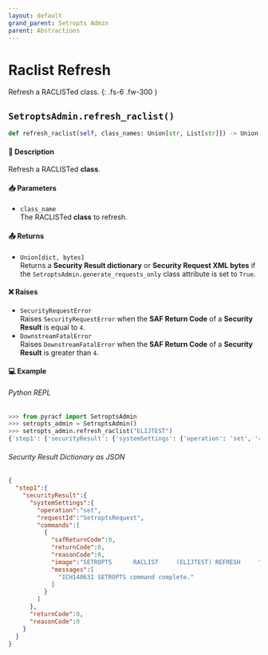 ```yaml
---
layout: default
grand_parent: Setropts Admin
parent: Abstractions
---
```


# Raclist Refresh

Refresh a RACLISTed class.
{: .fs-6 .fw-300 }

## `SetroptsAdmin.refresh_raclist()`

```python
def refresh_raclist(self, class_names: Union[str, List[str]]) -> Union[dict, bytes]:
```

#### 📄 Description

Refresh a RACLISTed **class**.

#### 📥 Parameters
* `class_name`<br>
  The RACLISTed **class** to refresh.

#### 📤 Returns
* `Union[dict, bytes]`<br>
  Returns a **Security Result dictionary** or **Security Request XML bytes** if the `SetroptsAdmin.generate_requests_only` class attribute is set to `True`.

#### ❌ Raises
* `SecurityRequestError`<br>
  Raises `SecurityRequestError` when the **SAF Return Code** of a **Security Result** is equal to `4`.
* `DownstreamFatalError`<br>
  Raises `DownstreamFatalError` when the **SAF Return Code** of a **Security Result** is greater than `4`.

#### 💻 Example

###### Python REPL
```python
>>> from pyracf import SetroptsAdmin
>>> setropts_admin = SetroptsAdmin()
>>> setropts_admin.refresh_raclist("ELIJTEST")
{'step1': {'securityResult': {'systemSettings': {'operation': 'set', 'requestId': 'SetroptsRequest', 'commands': [{'safReturnCode': 0, 'returnCode': 0, 'reasonCode': 0, 'image': 'SETROPTS      RACLIST     (ELIJTEST) REFRESH     ', 'messages': ['ICH14063I SETROPTS command complete.']}]}, 'returnCode': 0, 'reasonCode': 0, 'runningUserid': 'testuser'}}}
```

###### Security Result Dictionary as JSON
```json
{
  "step1":{
    "securityResult":{
      "systemSettings":{
        "operation":"set",
        "requestId":"SetroptsRequest",
        "commands":[
          {
            "safReturnCode":0,
            "returnCode":0,
            "reasonCode":0,
            "image":"SETROPTS      RACLIST     (ELIJTEST) REFRESH     ",
            "messages":[
              "ICH14063I SETROPTS command complete."
            ]
          }
        ]
      },
      "returnCode":0,
      "reasonCode":0
    }
  }
}
```